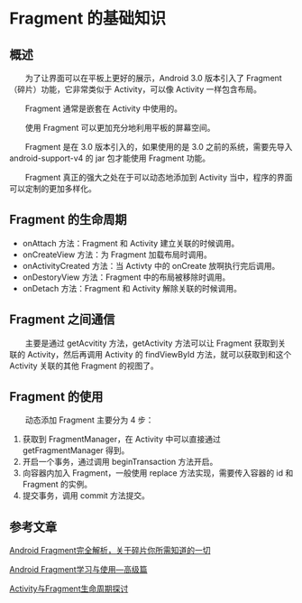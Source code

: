 # Fragment 的基础知识

## 概述

　　为了让界面可以在平板上更好的展示，Android 3.0 版本引入了 Fragment（碎片）功能，它非常类似于 Activity，可以像 Activity 一样包含布局。

　　Fragment 通常是嵌套在 Activity 中使用的。

　　使用 Fragment 可以更加充分地利用平板的屏幕空间。

　　Fragment 是在 3.0 版本引入的，如果使用的是 3.0 之前的系统，需要先导入 android-support-v4 的 jar 包才能使用 Fragment 功能。

　　Fragment 真正的强大之处在于可以动态地添加到 Activity 当中，程序的界面可以定制的更加多样化。

## Fragment 的生命周期

* onAttach 方法：Fragment 和 Activity 建立关联的时候调用。
* onCreateView 方法：为 Fragment 加载布局时调用。
* onActivityCreated 方法：当 Activty 中的 onCreate 放啊执行完后调用。
* onDestoryView 方法：Fragment 中的布局被移除时调用。
* onDetach 方法：Fragment 和 Activity 解除关联的时候调用。



## Fragment 之间通信

　　主要是通过 getAcvitity 方法，getActivity 方法可以让 Fragment 获取到关联的 Activity，然后再调用 Activity 的 findViewById 方法，就可以获取到和这个 Activity 关联的其他 Fragment 的视图了。



## Fragment 的使用

　　动态添加 Fragment 主要分为 4 步：

1. 获取到 FragmentManager，在 Activity 中可以直接通过 getFragmentManager 得到。
2. 开启一个事务，通过调用 beginTransaction 方法开启。
3. 向容器内加入 Fragment，一般使用 replace 方法实现，需要传入容器的 id 和 Fragment 的实例。
4. 提交事务，调用 commit 方法提交。


## 参考文章
[Android Fragment完全解析，关于碎片你所需知道的一切](https://blog.csdn.net/guolin_blog/article/details/8881711)

[Android Fragment学习与使用—高级篇](https://blog.csdn.net/qq_24442769/article/details/77679147)

[Activity与Fragment生命周期探讨](https://www.jianshu.com/p/1b3f829810a1)

